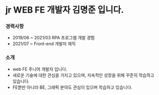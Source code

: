 # jr WEB FE 개발자 김명준 입니다.

### 경력사항
- 2019/06 ~ 2021/03 RPA 프로그램 개발 경험
- 2021/07 ~  Front-end 개발자 재직

### 소개
- web FE 주니어 개발자 입니다.
- 새로운 기술에 대한 관심을 가지고 있으며, 지속적인 성장을 위해 꾸준히 학습하고 있습니다.
- FE뿐만 아니라 BE, 그래픽 분야도 관심이 있으며 학습하고 있습니다.

<!---
KMJ192/KMJ192 is a ✨ special ✨ repository because its `README.md` (this file) appears on your GitHub profile.
You can click the Preview link to take a look at your changes.
--->
